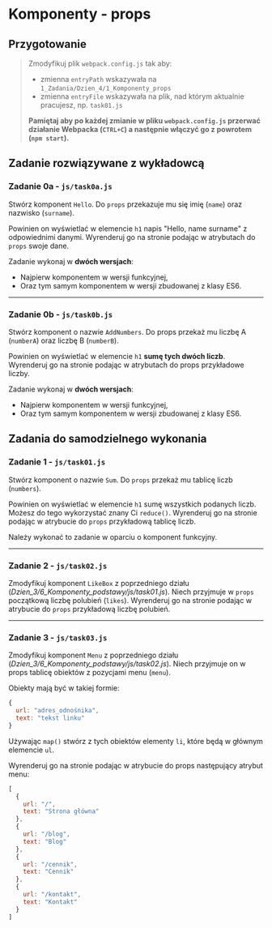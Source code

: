 # Komponenty - props

## Przygotowanie
> Zmodyfikuj plik `webpack.config.js` tak aby:
> - zmienna `entryPath` wskazywała na `1_Zadania/Dzien_4/1_Komponenty_props`
> - zmienna `entryFile` wskazywała na plik, nad którym aktualnie pracujesz, np. `task01.js`
>
> **Pamiętaj aby po każdej zmianie w pliku `webpack.config.js` przerwać działanie Webpacka (`CTRL+C`) a następnie włączyć go z powrotem (`npm start`).**



## Zadanie rozwiązywane z wykładowcą

### Zadanie 0a - `js/task0a.js`

Stwórz komponent `Hello`. Do `props` przekazuje mu się imię (`name`) oraz nazwisko (`surname`).

Powinien on wyświetlać w elemencie `h1` napis "Hello, name surname" z odpowiednimi danymi. Wyrenderuj go na stronie podając w atrybutach do `props` swoje dane.

Zadanie wykonaj w **dwóch wersjach**:
- Najpierw komponentem w wersji funkcyjnej,
- Oraz tym samym komponentem w wersji zbudowanej z klasy ES6.

---

### Zadanie 0b - `js/task0b.js`
Stwórz komponent o nazwie `AddNumbers`. Do props przekaż mu liczbę A (`numberA`) oraz liczbę B (`numberB`).

Powinien on wyświetlać w elemencie `h1` **sumę tych dwóch liczb**. Wyrenderuj go na stronie podając w atrybutach do props przykładowe liczby.

Zadanie wykonaj w **dwóch wersjach**:

- Najpierw komponentem w wersji funkcyjnej,
- Oraz tym samym komponentem w wersji zbudowanej z klasy ES6.



## Zadania do samodzielnego wykonania

### Zadanie 1 - `js/task01.js`

Stwórz komponent o nazwie `Sum`. Do `props` przekaż mu tablicę liczb (`numbers`).

Powinien on wyświetlać w elemencie `h1` sumę wszystkich podanych liczb. Możesz do tego wykorzystać znany Ci `reduce()`. Wyrenderuj go na stronie podając w atrybucie do `props` przykładową tablicę liczb.

Należy wykonać to zadanie w oparciu o komponent funkcyjny.

---

### Zadanie 2 - `js/task02.js`

Zmodyfikuj komponent `LikeBox` z poprzedniego działu (*Dzien_3/6_Komponenty_podstawy/js/task01.js*). Niech przyjmuje w `props` początkową liczbę polubień (`likes`). Wyrenderuj go na stronie podając w atrybucie do `props` przykładową liczbę polubień.

---

### Zadanie 3 - `js/task03.js`

Zmodyfikuj komponent `Menu` z poprzedniego działu (*Dzien_3/6_Komponenty_podstawy/js/task02.js*). Niech przyjmuje on w props tablicę obiektów z pozycjami menu (`menu`).

Obiekty mają być w takiej formie:
```js
{
  url: "adres_odnośnika",
  text: "tekst linku"
}
```

Używając `map()` stwórz z tych obiektów elementy `li`, które będą w głównym elemencie `ul`.

Wyrenderuj go na stronie podając w atrybucie do props następujący atrybut menu:
```js
[
  {
    url: "/",
    text: "Strona główna"
  },
  {
    url: "/blog",
    text: "Blog"
  },
  {
    url: "/cennik",
    text: "Cennik"
  },
  {
    url: "/kontakt",
    text: "Kontakt"
  }
]
```
